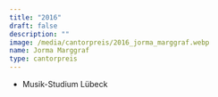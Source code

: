 ```yaml
---
title: "2016"
draft: false
description: ""
image: /media/cantorpreis/2016_jorma_marggraf.webp
name: Jorma Marggraf
type: cantorpreis
---
```

- Musik-Studium Lübeck
